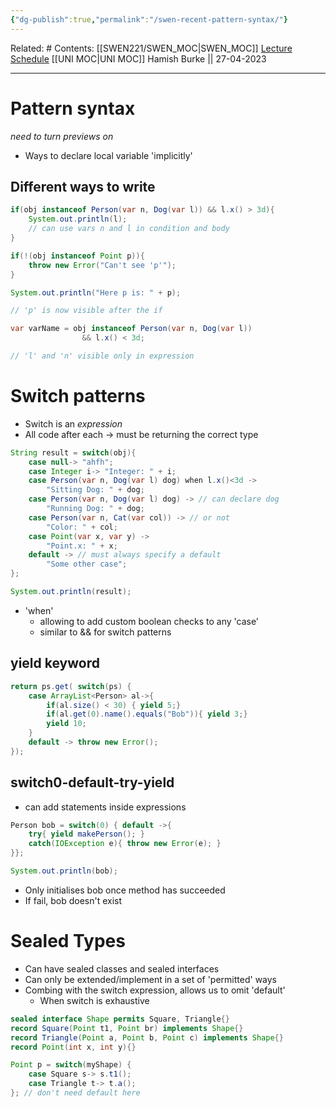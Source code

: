 ```yaml
---
{"dg-publish":true,"permalink":"/swen-recent-pattern-syntax/"}
---
```


Related: #
Contents: [[SWEN221/SWEN_MOC\|SWEN_MOC]]
[Lecture Schedule](https://ecs.wgtn.ac.nz/Courses/SWEN221_2023T1/LectureSchedule)
[[UNI MOC\|UNI MOC]]
Hamish Burke || 27-04-2023
***

# Pattern syntax
*need to turn previews on*
- Ways to declare local variable 'implicitly'

## Different ways to write
```java
if(obj instanceof Person(var n, Dog(var l)) && l.x() > 3d){
	System.out.println(l);
	// can use vars n and l in condition and body
}
```

```java
if(!(obj instanceof Point p)){
	throw new Error("Can't see 'p'");
}

System.out.println("Here p is: " + p);

// 'p' is now visible after the if
```

```java
var varName = obj instanceof Person(var n, Dog(var l))
				&& l.x() < 3d;

// 'l' and 'n' visible only in expression
```

# Switch patterns
- Switch is an *expression*
- All code after each -> must be returning the correct type

```java
String result = switch(obj){
	case null-> "ahfh";
	case Integer i-> "Integer: " + i;
	case Person(var n, Dog(var l) dog) when l.x()<3d ->
		"Sitting Dog: " + dog;
	case Person(var n, Dog(var l) dog) -> // can declare dog
		"Running Dog: " + dog;
	case Person(var n, Cat(var col)) -> // or not
		"Color: " + col;
	case Point(var x, var y) ->
		"Point.x: " + x;
	default -> // must always specify a default
		"Some other case";
};

System.out.println(result);
```

- 'when' 
	- allowing to add custom boolean checks to any 'case'
	- similar to && for switch patterns


## yield keyword

```java
return ps.get( switch(ps) {
	case ArrayList<Person> al->{
		if(al.size() < 30) { yield 5;}
		if(al.get(0).name().equals("Bob")){ yield 3;}
		yield 10;
	}
	default -> throw new Error();
});
```

## switch0-default-try-yield
- can add statements inside expressions

```java
Person bob = switch(0) { default ->{
	try{ yield makePerson(); }
	catch(IOException e){ throw new Error(e); }
}};

System.out.println(bob);
```

- Only initialises bob once method has succeeded
- If fail, bob doesn't exist


# Sealed Types
- Can have sealed classes and sealed interfaces
- Can only be extended/implement in a set of 'permitted' ways
- Combing with the switch expression, allows us to omit 'default'
	- When switch is exhaustive

```java
sealed interface Shape permits Square, Triangle{}
record Square(Point t1, Point br) implements Shape{}
record Triangle(Point a, Point b, Point c) implements Shape{}
record Point(int x, int y){}

Point p = switch(myShape) {
	case Square s-> s.t1();
	case Triangle t-> t.a();
}; // don't need default here
```


